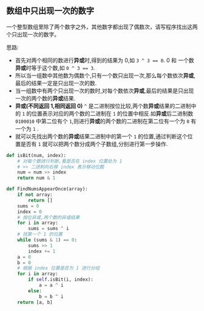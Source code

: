 ## 数组中只出现一次的数字  

一个整型数组里除了两个数字之外，其他数字都出现了偶数次，请写程序找出这两个只出现一次的数字。

思路:

* 首先对两个相同的数进行**异或**时,得到的结果为 0,如 `3 ^ 3 == 0`. 0 和 一个数**异或**时等于这个数,如 `0 ^ 3 == 3`.
* 所以当一组数中其他数为偶数个,只有一个数只出现一次,那么每个数依次**异或**,最后的结果一定是只出现一次的数.
* 当一组数中有两个只出现一次的数时,对每个数依次**异或**,最后的结果是只出现一次的两个数的**异或**结果.
* **异或(不同返回 1,相同返回 0)** `^` 是二进制按位比较,两个数**异或**结果的二进制中的 `1` 的位置表示对应的两个数的二进制在 `1` 的位置中相反.如**异或**后二进制数 `0100010` 中第二位有个 `1`,则进行**异或**的两个数的二进制在第二位有一个为 `0` 有一个为 `1` .
* 就可以先找出两个数的**异或**结果二进制中的第一个 `1` 的位置,通过判断这个位置是否有 `1` 就可以把两个数分成两个子数组,分别进行第一步操作.

```python
def isBit(num, index):
    # 对每个数进行判断,看是否在 index 位置处为 1
    # >> 二进制向右移 index 表示移动位数
    num = num >> index
    return num & 1

def FindNumsAppearOnce(array):
    if not array:
        return []
    sums = 0
    index = 0
    # 按位异或,两个数的异或结果
    for i in array:
        sums = sums ^ i
    # 找第一个 1 的位置
    while (sums & 1) == 0:
        sums >> 1
        index += 1
    a = 0
    b = 0
    # 根据 index 位置是否为 1 进行分组
    for i in array:
        if self.isBit(i, index):
            a = a ^ i
        else:
            b = b ^ i
    return [a, b]
```
